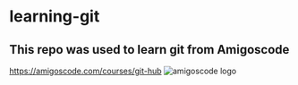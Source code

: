 # learning-git

## This repo was used to learn git from Amigoscode

https://amigoscode.com/courses/git-hub
![amigoscode logo](https://user-images.githubusercontent.com/90646329/199011301-69044e69-12ef-42c2-9351-a4b6836bf56c.png)
